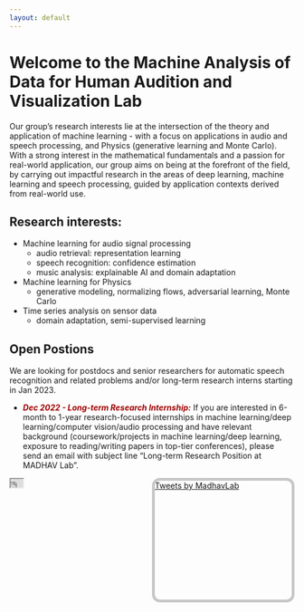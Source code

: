 ```yaml
---
layout: default
---
```

# **Welcome to the Machine Analysis of Data for Human Audition and Visualization Lab**
Our group’s research interests lie at the intersection of the theory and application 
of machine learning - with a focus on applications in audio and speech processing, and
Physics (generative learning and Monte Carlo). With a strong interest in the mathematical fundamentals and a passion for real-world application, our group aims on being at the forefront of 
the field, by carrying out impactful research in the areas of deep learning, 
machine learning and speech processing, guided by application contexts derived 
from real-world use.
    
## Research interests:

- Machine learning for audio signal processing
    - audio retrieval: representation learning
    - speech recognition: confidence estimation
    - music analysis: explainable AI and domain adaptation
- Machine learning for Physics
    - generative modeling, normalizing flows, adversarial learning, Monte Carlo
- Time series analysis on sensor data
    - domain adaptation, semi-supervised learning

## Open Postions

We are looking for postdocs and senior researchers for automatic speech recognition and related problems and/or long-term research interns starting in Jan 2023.

- <span style="color:rgb(159, 0, 0)"><b>*Dec 2022 - Long-term Research Internship:*</b></span> If you are interested in 6-month to 1-year research-focused internships in machine learning/deep learning/computer vision/audio processing and have relevant background (coursework/projects in machine learning/deep learning, exposure to reading/writing papers in top-tier conferences), please send an email with subject line “Long-term Research Position at MADHAV Lab”. 

<!-- - <span style="color:rgb(159, 0, 0)"><b>*Dec 2022 - MS(R):*</b></span> If you are already an MS(R) student at IIT K, and are intersted in working in the lab, please send an email with the subject line "MSR Supervision at MADHAVLab". We are always looking for motivated students in this category. -->

<!-- - <span style="color:rgb(159, 0, 0)"><b>*Dec 2021 - PhD:*</b></span> We will be recruiting students through our PhD programme in Nov/Dec 2022. Kindly see this [<ins>EE department</ins>](https://iitk.ac.in/ee/admissions) link for details. -->


<!--twitter box-->
<div class="tweets" style="height: 15em; float: right; width: 48%; border-radius: 1em ;border: 5px solid rgb(199, 199, 199); overflow-y: auto;">
    <a class="twitter-timeline" href=
           "https://twitter.com/madhavlab">
          <!-- In your code value of href tag will be changed -->
          Tweets by MadhavLab
    </a>
    
<script async src="https://platform.twitter.com/widgets.js" charset="utf-8"></script>
<!-- It's a javascript file which will perform all actions which we need to show tweets-->
</div>
<!--You tube video--->
<iframe width="22em" height="15em" src="https://www.youtube.com/embed/RhdsAG-0lg8" title="YouTube video player" frameborder="1" allow="accelerometer; autoplay; clipboard-write; encrypted-media; gyroscope; picture-in-picture" allowfullscreen></iframe>